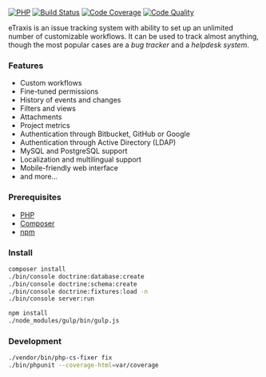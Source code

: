 [![PHP](https://img.shields.io/badge/PHP-7.1%2B-blue.svg)](https://php.net/migration71)
[![Build Status](https://travis-ci.org/etraxis/etraxis.svg?branch=master)](https://travis-ci.org/etraxis/etraxis)
[![Code Coverage](https://scrutinizer-ci.com/g/etraxis/etraxis/badges/coverage.png?b=master)](https://scrutinizer-ci.com/g/etraxis/etraxis/?branch=master)
[![Code Quality](https://scrutinizer-ci.com/g/etraxis/etraxis/badges/quality-score.png?b=master)](https://scrutinizer-ci.com/g/etraxis/etraxis/?branch=master)

eTraxis is an issue tracking system with ability to set up an unlimited number of customizable workflows.
It can be used to track almost anything, though the most popular cases are a *bug tracker* and a *helpdesk system*.

### Features

* Custom workflows
* Fine-tuned permissions
* History of events and changes
* Filters and views
* Attachments
* Project metrics
* Authentication through Bitbucket, GitHub or Google
* Authentication through Active Directory (LDAP)
* MySQL and PostgreSQL support
* Localization and multilingual support
* Mobile-friendly web interface
* and more...

### Prerequisites

* [PHP](https://php.net/)
* [Composer](https://getcomposer.org/)
* [npm](https://www.npmjs.com/)

### Install

```bash
composer install
./bin/console doctrine:database:create
./bin/console doctrine:schema:create
./bin/console doctrine:fixtures:load -n
./bin/console server:run
```

```bash
npm install
./node_modules/gulp/bin/gulp.js
```

### Development

```bash
./vendor/bin/php-cs-fixer fix
./bin/phpunit --coverage-html=var/coverage
```
